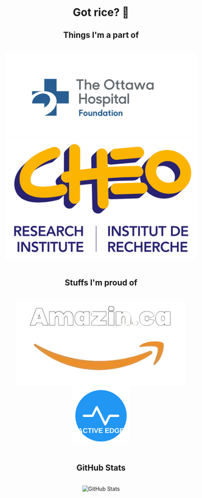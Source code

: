 <h1 align="center">Got rice? 🍚</h1>

<div align="center">
  <h2><b>Things I'm a part of</b></h2>
  <br>
  <img src="OGH.png" alt="Organization Logo">
  <img src="CHEO+RI.png" alt="CHEO+RI Logo">
  <br><br>
  <h2><b>Stuffs I'm proud of</b></h2>
  <br>
  <img src="AmazinLogo.png" alt="Amazin Logo">
  <img src="active-edge-logo.svg" alt="Active Edge Logo" width="150">
  <br><br>
  
  <!-- GitHub Stats -->
  <h2><b>GitHub Stats</b></h2>
  <br>
  <img src="https://github-readme-stats.vercel.app/api?username=nicerice96&show_icons=true&theme=radical" alt="GitHub Stats">
</div>
